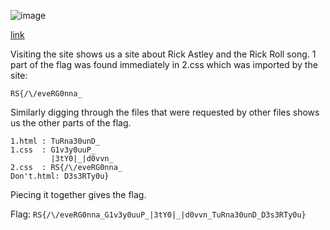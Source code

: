 ![image](https://user-images.githubusercontent.com/63996033/231523040-e27c6cf4-60a3-419a-85fb-9ab455d365be.png)

[link](https://rickroll-web.challenges.ctf.ritsec.club/)

Visiting the site shows us a site about Rick Astley and the Rick Roll song. 1 part of the flag was found immediately in 2.css which was imported by the site:

`RS{/\/eveRG0nna_`

Similarly digging through the files that were requested by other files shows us the other parts of the flag.

```
1.html : TuRna30unD_
1.css  : G1v3y0uuP_
         |3tY0|_|d0vvn_
2.css  : RS{/\/eveRG0nna_
Don't.html:	D3s3RTy0u}
```
 Piecing it together gives the flag.
 
 Flag: `RS{/\/eveRG0nna_G1v3y0uuP_|3tY0|_|d0vvn_TuRna30unD_D3s3RTy0u}`
